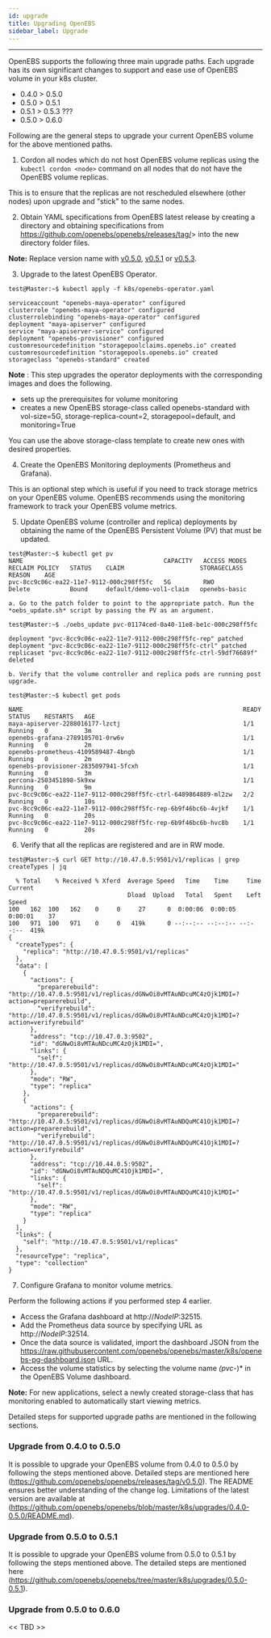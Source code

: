 ```yaml
---
id: upgrade
title: Upgrading OpenEBS
sidebar_label: Upgrade
---
```


------

OpenEBS supports the following three main upgrade paths. Each upgrade has its own significant changes to support and ease use of OpenEBS volume in your k8s cluster.

* 0.4.0 > 0.5.0
* 0.5.0 > 0.5.1
* 0.5.1 > 0.5.3 ???
* 0.5.0 > 0.6.0


Following are the general steps to upgrade your current OpenEBS volume for the above mentioned paths.

1. Cordon all nodes which do not host OpenEBS volume replicas using the `kubectl cordon <node>` command on all nodes that do not have the OpenEBS volume replicas.

This is to ensure that the replicas are not rescheduled elsewhere (other nodes) upon upgrade and "stick" to the same nodes.

2. Obtain YAML specifications from OpenEBS latest release by creating a directory and obtaining specifications from https://github.com/openebs/openebs/releases/tag/<version>> into the new directory folder files. 

**Note:** Replace version name with [v0.5.0](https://github.com/openebs/openebs/releases/tag/v0.5.0), [v0.5.1](https://github.com/openebs/openebs/tree/master/k8s/upgrades/0.5.0-0.5.1) or [v0.5.3](https://github.com/openebs/openebs/releases/tag/v0.5.3).

3. Upgrade to the latest OpenEBS Operator.

```
test@Master:~$ kubectl apply -f k8s/openebs-operator.yaml

serviceaccount "openebs-maya-operator" configured
clusterrole "openebs-maya-operator" configured
clusterrolebinding "openebs-maya-operator" configured
deployment "maya-apiserver" configured
service "maya-apiserver-service" configured
deployment "openebs-provisioner" configured
customresourcedefinition "storagepoolclaims.openebs.io" created
customresourcedefinition "storagepools.openebs.io" created
storageclass "openebs-standard" created
```

**Note** : This step upgrades the operator deployments with the corresponding images and does the following.

- sets up the prerequisites for volume monitoring
- creates a new OpenEBS storage-class called openebs-standard with vol-size=5G, storage-replica-count=2, storagepool=default, and monitoring=True

You can use the above storage-class template to create new ones with desired properties.

4. Create the OpenEBS Monitoring deployments (Prometheus and Grafana).

This is an optional step which is useful if you need to track storage metrics on your OpenEBS volume. OpenEBS recommends using the monitoring framework to track your OpenEBS volume metrics.

5. Update OpenEBS volume (controller and replica) deployments by obtaining the name of the OpenEBS Persistent Volume (PV) that must be updated.

```
test@Master:~$ kubectl get pv
NAME                                       CAPACITY   ACCESS MODES   RECLAIM POLICY   STATUS    CLAIM                     STORAGECLASS       REASON    AGE
pvc-8cc9c06c-ea22-11e7-9112-000c298ff5fc   5G         RWO            Delete           Bound     default/demo-vol1-claim   openebs-basic   
```

    a. Go to the patch folder to point to the appropriate patch. Run the *oebs_update.sh* script by passing the PV as an argument.

```
test@Master:~$ ./oebs_update pvc-01174ced-0a40-11e8-be1c-000c298ff5fc
```
```
deployment "pvc-8cc9c06c-ea22-11e7-9112-000c298ff5fc-rep" patched
deployment "pvc-8cc9c06c-ea22-11e7-9112-000c298ff5fc-ctrl" patched
replicaset "pvc-8cc9c06c-ea22-11e7-9112-000c298ff5fc-ctrl-59df76689f" deleted
```

    b. Verify that the volume controller and replica pods are running post upgrade.

```
test@Master:~$ kubectl get pods
```

```
NAME                                                             READY     STATUS    RESTARTS   AGE
maya-apiserver-2288016177-lzctj                                  1/1       Running   0          3m
openebs-grafana-2789105701-0rw6v                                 1/1       Running   0          2m
openebs-prometheus-4109589487-4bngb                              1/1       Running   0          2m
openebs-provisioner-2835097941-5fcxh                             1/1       Running   0          3m
percona-2503451898-5k9xw                                         1/1       Running   0          9m
pvc-8cc9c06c-ea22-11e7-9112-000c298ff5fc-ctrl-6489864889-ml2zw   2/2       Running   0          10s
pvc-8cc9c06c-ea22-11e7-9112-000c298ff5fc-rep-6b9f46bc6b-4vjkf    1/1       Running   0          20s
pvc-8cc9c06c-ea22-11e7-9112-000c298ff5fc-rep-6b9f46bc6b-hvc8b    1/1       Running   0          20s
```

6. Verify that all the replicas are registered and are in RW mode.

```
test@Master:~$ curl GET http://10.47.0.5:9501/v1/replicas | grep createTypes | jq
```

```
  % Total    % Received % Xferd  Average Speed   Time    Time     Time  Current
                                 Dload  Upload   Total   Spent    Left  Speed
100   162  100   162    0     0     27      0  0:00:06  0:00:05  0:00:01    37
100   971  100   971    0     0   419k      0 --:--:-- --:--:-- --:--:--  419k
{
  "createTypes": {
    "replica": "http://10.47.0.5:9501/v1/replicas"
  },
  "data": [
    {
      "actions": {
        "preparerebuild": "http://10.47.0.5:9501/v1/replicas/dGNwOi8vMTAuNDcuMC4zOjk1MDI=?action=preparerebuild",
        "verifyrebuild": "http://10.47.0.5:9501/v1/replicas/dGNwOi8vMTAuNDcuMC4zOjk1MDI=?action=verifyrebuild"
      },
      "address": "tcp://10.47.0.3:9502",
      "id": "dGNwOi8vMTAuNDcuMC4zOjk1MDI=",
      "links": {
        "self": "http://10.47.0.5:9501/v1/replicas/dGNwOi8vMTAuNDcuMC4zOjk1MDI="
      },
      "mode": "RW",
      "type": "replica"
    },
    {
      "actions": {
        "preparerebuild": "http://10.47.0.5:9501/v1/replicas/dGNwOi8vMTAuNDQuMC41Ojk1MDI=?action=preparerebuild",
        "verifyrebuild": "http://10.47.0.5:9501/v1/replicas/dGNwOi8vMTAuNDQuMC41Ojk1MDI=?action=verifyrebuild"
      },
      "address": "tcp://10.44.0.5:9502",
      "id": "dGNwOi8vMTAuNDQuMC41Ojk1MDI=",
      "links": {
        "self": "http://10.47.0.5:9501/v1/replicas/dGNwOi8vMTAuNDQuMC41Ojk1MDI="
      },
      "mode": "RW",
      "type": "replica"
    }
  ],
  "links": {
    "self": "http://10.47.0.5:9501/v1/replicas"
  },
  "resourceType": "replica",
  "type": "collection"
}
```
7. Configure Grafana to monitor volume metrics.

Perform the following actions if you performed step 4 earlier.

- Access the Grafana dashboard at http://*NodeIP*:32515.
- Add the Prometheus data source by specifying URL as http://*NodeIP*:32514.
- Once the data source is validated, import the dashboard JSON from the <https://raw.githubusercontent.com/openebs/openebs/master/k8s/openebs-pg-dashboard.json> URL.
- Access the volume statistics by selecting the volume name *(pvc-*)* in the OpenEBS Volume dashboard.

**Note:** For new applications, select a newly created storage-class that has monitoring enabled to automatically start viewing metrics.

Detailed steps for supported upgrade paths are mentioned in the following sections.

### **Upgrade from 0.4.0 to 0.5.0**

It is possible to upgrade your OpenEBS volume from 0.4.0 to 0.5.0 by following the steps mentioned above. Detailed steps are mentioned here (<https://github.com/openebs/openebs/releases/tag/v0.5.0>). The README ensures better understanding of the change log. Limitations of the latest version are available at (https://github.com/openebs/openebs/blob/master/k8s/upgrades/0.4.0-0.5.0/README.md).

### **Upgrade from 0.5.0 to 0.5.1**

It is possible to upgrade your OpenEBS volume from 0.5.0 to 0.5.1 by following the steps mentioned above. The detailed steps are mentioned here (<https://github.com/openebs/openebs/tree/master/k8s/upgrades/0.5.0-0.5.1>).

### **Upgrade from 0.5.0 to 0.6.0**


<< TBD >>
  

<!-- Hotjar Tracking Code for https://docs.openebs.io -->
<script>
   (function(h,o,t,j,a,r){
       h.hj=h.hj||function(){(h.hj.q=h.hj.q||[]).push(arguments)};
       h._hjSettings={hjid:785693,hjsv:6};
       a=o.getElementsByTagName('head')[0];
       r=o.createElement('script');r.async=1;
       r.src=t+h._hjSettings.hjid+j+h._hjSettings.hjsv;
       a.appendChild(r);
   })(window,document,'https://static.hotjar.com/c/hotjar-','.js?sv=');
</script>
